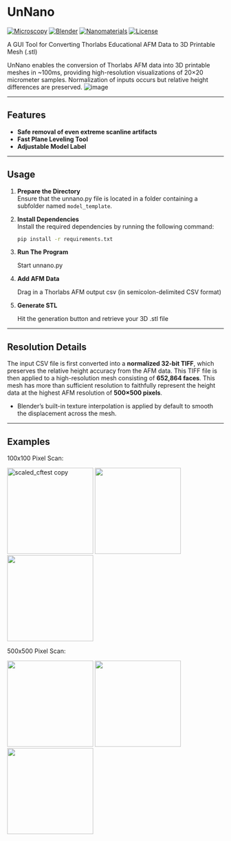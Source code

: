 # UnNano  
[![Microscopy](https://img.shields.io/badge/Microscopy-AFM-blue.svg)](#)  [![Blender](https://img.shields.io/badge/Blender-3D-orange.svg)](#)  [![Nanomaterials](https://img.shields.io/badge/Nanomaterials-Visualization-green.svg)](#)  [![License](https://img.shields.io/badge/License-MIT-brightgreen.svg)](#)

A GUI Tool for Converting Thorlabs Educational AFM Data to 3D Printable Mesh (.stl)

UnNano enables the conversion of Thorlabs AFM data into 3D printable meshes in ~100ms, providing high-resolution visualizations of 20×20 micrometer samples. Normalization of inputs occurs but relative height differences are preserved.
![image](https://github.com/user-attachments/assets/e6f53a8b-f5c4-48a4-964a-bc4a3c07d63c)



---
## Features
- **Safe removal of even extreme scanline artifacts**
- **Fast Plane Leveling Tool**
- **Adjustable Model Label**
---

## Usage

1. **Prepare the Directory**  
   Ensure that the unnano.py file is located in a folder containing a subfolder named `model_template`.

2. **Install Dependencies**  
   Install the required dependencies by running the following command:  
   ```bash
   pip install -r requirements.txt
   ```
3. **Run The Program**
   
   Start unnano.py
   
5. **Add AFM Data**
   
   Drag in a Thorlabs AFM output csv (in semicolon-delimited CSV format)
7. **Generate STL**
   
   Hit the generation button and retrieve your 3D .stl file
---

## Resolution Details

The input CSV file is first converted into a **normalized 32-bit TIFF**, which preserves the relative height accuracy from the AFM data. This TIFF file is then applied to a high-resolution mesh consisting of **652,864 faces**. This mesh has more than sufficient resolution to faithfully represent the height data at the highest AFM resolution of **500×500 pixels**.

- Blender’s built-in texture interpolation is applied by default to smooth the displacement across the mesh.

---

## Examples
100x100 Pixel Scan:
<p float="left">
  <img src="https://github.com/user-attachments/assets/904d0803-18f5-49d2-843c-04e2eadbbece" alt="scaled_cftest copy" width="200" />
  <img src="https://github.com/user-attachments/assets/5386cc74-b8b6-4ccc-bf03-1775d35bcae4" width="200" /> 
  <img src="https://github.com/user-attachments/assets/e1b7dd49-421b-4466-82df-59fa0759b683" width="200" />
</p>
500x500 Pixel Scan:
<p float="left">
  <img src="https://github.com/user-attachments/assets/5f0a064d-282c-46fa-a54b-d2be2d40ddc4" width="200" />
  <img src="https://github.com/user-attachments/assets/75caa05d-dd22-46d9-89e4-654fc58e9a70" width="200" /> 
  <img src="https://github.com/user-attachments/assets/37b160d9-a16b-40b9-848a-ab4e81dcb4f8" width="200" />
</p>
